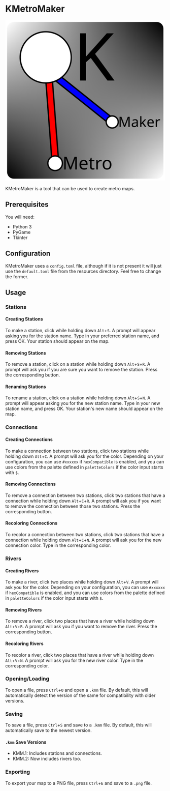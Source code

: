 # KMetroMaker

![KMetroMaker Icon](resources/icon.png)

KMetroMaker is a tool that can be used to create metro maps.

## Prerequisites

You will need:

- Python 3
- PyGame
- Tkinter

## Configuration

KMetroMaker uses a `config.toml` file, although if it is not present it will just use the `default.toml` file from the resources directory. Feel free to change the former.

## Usage

### Stations

#### Creating Stations

To make a station, click while holding down `Alt`+`S`. A prompt will appear asking you for the station name. Type in your preferred station name, and press OK. Your station should appear on the map.

#### Removing Stations

To remove a station, click on a station while holding down `Alt`+`S`+`R`. A prompt will ask you if you are sure you want to remove the station. Press the corresponding button.

#### Renaming Stations

To rename a station, click on a station while holding down `Alt`+`S`+`N`. A prompt will appear asking you for the new station name. Type in your new station name, and press OK. Your station's new name should appear on the map.

### Connections

#### Creating Connections

<!-- note: NOT ROBLOX CONNECTIONS!!! !-->
To make a connection between two stations, click two stations while holding down `Alt`+`C`. A prompt will ask you for the color. Depending on your configuration, you can use `#xxxxxx` if `hexCompatible` is enabled, and you can use colors from the palette defined in `paletteColors` if the color input starts with `$`.

#### Removing Connections

To remove a connection between two stations, click two stations that have a connection while holding down `Alt`+`C`+`R`. A prompt will ask you if you want to remove the connection between those two stations. Press the corresponding button.

#### Recoloring Connections

To recolor a connection between two stations, click two stations that have a connection while holding down `Alt`+`C`+`N`. A prompt will ask you for the new connection color. Type in the corresponding color.

### Rivers

#### Creating Rivers

To make a river, click two places while holding down `Alt`+`V`. A prompt will ask you for the color. Depending on your configuration, you can use `#xxxxxx` if `hexCompatible` is enabled, and you can use colors from the palette defined in `paletteColors` if the color input starts with `$`.

#### Removing Rivers

To remove a river, click two places that have a river while holding down `Alt`+`V`+`R`. A prompt will ask you if you want to remove the river. Press the corresponding button.

#### Recoloring Rivers

To recolor a river, click two places that have a river while holding down `Alt`+`V`+`N`. A prompt will ask you for the new river color. Type in the corresponding color.

### Opening/Loading

To open a file, press `Ctrl`+`O` and open a `.kmm` file. By default, this will automatically detect the version of the same for compatibility with older versions.

### Saving

To save a file, press `Ctrl`+`S` and save to a `.kmm` file. By default, this will automatically save to the newest version.

#### `.kmm` Save Versions

- KMM.1: Includes stations and connections.
- KMM.2: Now includes rivers too.

### Exporting

To export your map to a PNG file, press `Ctrl`+`E` and save to a `.png` file.